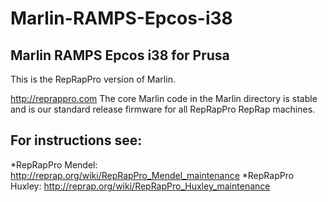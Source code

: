 # Marlin-RAMPS-Epcos-i38

Marlin RAMPS Epcos i38 for Prusa
--------------------------------
This is the RepRapPro version of Marlin.

http://reprappro.com
The core Marlin code in the Marlin directory is stable and is our standard
release firmware for all RepRapPro RepRap machines.

For instructions see:
---------------------
*RepRapPro Mendel: http://reprap.org/wiki/RepRapPro_Mendel_maintenance
*RepRapPro Huxley: http://reprap.org/wiki/RepRapPro_Huxley_maintenance
